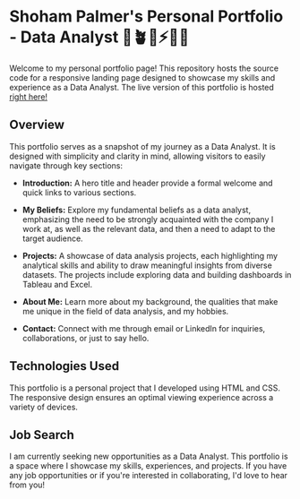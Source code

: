 # Shoham Palmer's Personal Portfolio - Data Analyst 🔭🪴🐺⚡👩‍💻

Welcome to my personal portfolio page! This repository hosts the source code for a responsive landing page designed to showcase my skills and experience as a Data Analyst. The live version of this portfolio is hosted [right here!](https://hexfloo.github.io/shoham-palmer/)

## Overview

This portfolio serves as a snapshot of my journey as a Data Analyst. It is designed with simplicity and clarity in mind, allowing visitors to easily navigate through key sections:

- **Introduction:** A hero title and header provide a formal welcome and quick links to various sections.

- **My Beliefs:** Explore my fundamental beliefs as a data analyst, emphasizing the need to be strongly acquainted with the company I work at, as well as the relevant data, and then a need to adapt to the target audience.

- **Projects:** A showcase of data analysis projects, each highlighting my analytical skills and ability to draw meaningful insights from diverse datasets. The projects include exploring data and building dashboards in Tableau and Excel.

- **About Me:** Learn more about my background, the qualities that make me unique in the field of data analysis, and my hobbies.

- **Contact:** Connect with me through email or LinkedIn for inquiries, collaborations, or just to say hello.

## Technologies Used

This portfolio is a personal project that I developed using HTML and CSS. The responsive design ensures an optimal viewing experience across a variety of devices.

## Job Search

I am currently seeking new opportunities as a Data Analyst. This portfolio is a space where I showcase my skills, experiences, and projects. If you have any job opportunities or if you're interested in collaborating, I'd love to hear from you!
